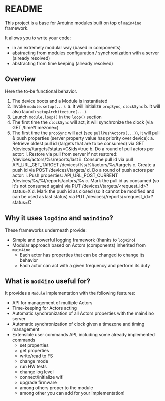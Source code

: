 # README

This project is a base for Arduino modules built on top of `main4ino` framework. 

It allows you to write your code:
- in an extremely modular way (based in components)
- abstracting from modules configuration / synchronization with a server (already resolved)
- abstracting from time keeping (already resolved)

## Overview

Here the to-be functional behavior. 

1. The device boots and a Module is instantiated
2. Invoke `module.setup(...)`. 
 a. It will initialize `propSync`, `clockSync`
 b. It will also launch `setupArchitecture(...)`.
3. Launch `module.loop()` in the `loop()` section
4. The first time the `clockSync` will act, it will synchronize the clock (via GET /time?timezone=<tz>)
5. The first time the `propSync` will act (see `pullPushActors(...)`), it will pull & push properties (server property value has priority over device): 
 a. Retrieve oldest pull id (targets that are to be consumed) via GET /devices/<dev>/targets?status=C&ids=true
 b. Do a round of pull actors per actor:
  i. Restore via pull from server if not restored: /devices/actors/%s/reports/last
  ii. Consume pull id via pull API_URL_GET_TARGET /devices/%s/%l/actors/%s/targets
 c. Create a push id via POST /devices/<dev>/targets/ 
 d. Do a round of push actors per actor: 
  i. Push properties: API_URL_POST_CURRENT /devices/%s/%l/reports/actors/%s
 c. Mark the pull id as consumed (so it's not consumed again) via PUT /devices/<dev>/targets/<request_id>?status=X
 d. Mark the push id as closed (so it cannot be modified and can be used as last status) via PUT /devices/<dev>/reports/<request_id>?status=C


## Why it uses `log4ino` and `main4ino`?

These frameworks underneath provide:

- Simple and powerful logging framework (thanks to `log4ino`)
- Modular approach based on Actors (components) inherited from `main4ino`
  - Each actor has properties that can be changed to change its behavior
  - Each actor can act with a given frequency and perform its duty

## What is `mod4ino` useful for? 

It provides a `Module` implementation with the following features:

- API for management of multiple Actors
- Time-keeping for Actors acting
- Automatic synchronization of all Actors properties with the main4ino server
- Automatic synchronization of clock given a timezone and timing management
- Extensible user commands API, including some already implemented commands
  - set properties
  - get properties
  - write/read to FS
  - change mode
  - run HW tests
  - change log level
  - connect/initialize wifi
  - upgrade firmware
  - among others proper to the module
  - among other you can add for your implementation!

